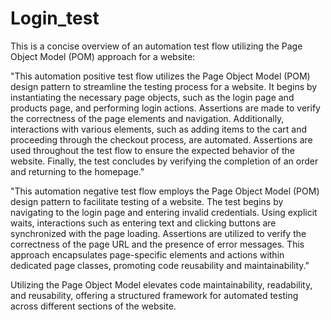 # Login_test
This is a concise overview of an automation test flow utilizing the Page Object Model (POM) approach for a website:

"This automation positive test flow utilizes the Page Object Model (POM) design pattern to streamline the testing process for a website. It begins by instantiating the necessary page objects, such as the login page and products page, and performing login actions. Assertions are made to verify the correctness of the page elements and navigation. Additionally, interactions with various elements, such as adding items to the cart and proceeding through the checkout process, are automated. Assertions are used throughout the test flow to ensure the expected behavior of the website. Finally, the test concludes by verifying the completion of an order and returning to the homepage."


"This automation negative test flow employs the Page Object Model (POM) design pattern to facilitate testing of a website. The test begins by navigating to the login page and entering invalid credentials. Using explicit waits, interactions such as entering text and clicking buttons are synchronized with the page loading. Assertions are utilized to verify the correctness of the page URL and the presence of error messages. This approach encapsulates page-specific elements and actions within dedicated page classes, promoting code reusability and maintainability."


Utilizing the Page Object Model elevates code maintainability, readability, and reusability, offering a structured framework for automated testing across different sections of the website.
